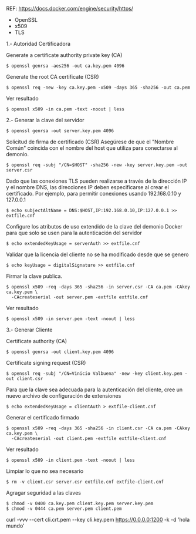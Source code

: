 REF: https://docs.docker.com/engine/security/https/

 * OpenSSL
 * x509
 * TLS

1.- Autoridad Certificadora

Generate a certificate authority private key (CA)
~~~
$ openssl genrsa -aes256 -out ca.key.pem 4096
~~~

Generate the root CA certificate (CSR)
~~~
$ openssl req -new -key ca.key.pem -x509 -days 365 -sha256 -out ca.pem
~~~

Ver resultado
~~~
$ openssl x509 -in ca.pem -text -noout | less
~~~

2.- Generar la clave del servidor
~~~
$ openssl genrsa -out server.key.pem 4096
~~~

Solicitud de firma de certificado (CSR) Asegúrese de que el "Nombre Común"
coincida con el nombre del host que utiliza para conectarse al demonio. 
~~~
$ openssl req -subj "/CN=$HOST" -sha256 -new -key server.key.pem -out server.csr
~~~

Dado que las conexiones TLS pueden realizarse a través de la dirección IP y el nombre DNS,
las direcciones IP deben especificarse al crear el certificado.
Por ejemplo, para permitir conexiones usando 192.168.0.10 y 127.0.0.1

~~~
$ echo subjectAltName = DNS:$HOST,IP:192.168.0.10,IP:127.0.0.1 >> extfile.cnf
~~~

Configure los atributos de uso extendido de la clave del demonio Docker para que solo
se usen para la autenticación del servidor

~~~
$ echo extendedKeyUsage = serverAuth >> extfile.cnf
~~~

Validar que la licencia del cliente no se ha modificado desde que se genero

~~~
$ echo keyUsage = digitalSignature >> extfile.cnf
~~~

Firmar la clave publica.
~~~
$ openssl x509 -req -days 365 -sha256 -in server.csr -CA ca.pem -CAkey ca.key.pem \
  -CAcreateserial -out server.pem -extfile extfile.cnf
~~~

Ver resultado
~~~
$ openssl x509 -in server.pem -text -noout | less
~~~

3.- Generar Cliente

Certificate authority (CA)
~~~
$ openssl genrsa -out client.key.pem 4096
~~~

Certificate signing request (CSR)
~~~
$ openssl req -subj "/CN=Vinicio Valbuena" -new -key client.key.pem -out client.csr
~~~

Para que la clave sea adecuada para la autenticación del cliente, cree un nuevo archivo
de configuración de extensiones

~~~
$ echo extendedKeyUsage = clientAuth > extfile-client.cnf
~~~

Generar el certificado firmado
~~~
$ openssl x509 -req -days 365 -sha256 -in client.csr -CA ca.pem -CAkey ca.key.pem \
  -CAcreateserial -out client.pem -extfile extfile-client.cnf
~~~

Ver resultado
~~~
$ openssl x509 -in client.pem -text -noout | less
~~~

Limpiar lo que no sea necesario
~~~
$ rm -v client.csr server.csr extfile.cnf extfile-client.cnf
~~~

Agragar seguridad a las claves
~~~
$ chmod -v 0400 ca.key.pem client.key.pem server.key.pem
$ chmod -v 0444 ca.pem server.pem client.pem
~~~

curl -vvv --cert cli.crt.pem --key cli.key.pem https://0.0.0.0:1200 -k -d 'hola mundo'

